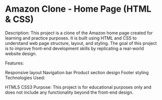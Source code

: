# Amazon Clone - Home Page (HTML & CSS)

Description:
This project is a clone of the Amazon home page created for learning and practice purposes. It is built using HTML and CSS to understand web page structure, layout, and styling. The goal of this project is to improve front-end development skills by replicating a real-world website design.

Features:

Responsive layout
Navigation bar
Product section design
Footer styling
Technologies Used:

HTML5
CSS3
Purpose:
This project is for educational purposes only and does not include any functionality beyond the front-end design.
